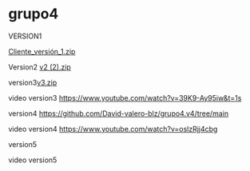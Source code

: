 # grupo4
VERSION1

[Cliente_versión_1.zip](https://github.com/victor88810/grupo4/files/6549975/Cliente_version_1.zip)


Version2 [v2 (2).zip](https://github.com/victor88810/grupo4/files/6549996/v2.2.zip)


version3[v3.zip](https://github.com/victor88810/grupo4/files/6550008/v3.zip)


video version3 https://www.youtube.com/watch?v=39K9-Ay95iw&t=1s


version4 https://github.com/David-valero-blz/grupo4.v4/tree/main


video version4 https://www.youtube.com/watch?v=oslzRjj4cbg


version5 


video version5
